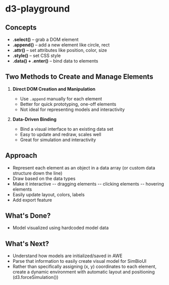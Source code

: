 # d3-playground

## Concepts

- **.select()** – grab a DOM element
- **.append()** – add a new element like circle, rect
- **.attr()** – set attributes like position, color, size
- **.style()** – set CSS style
- **.data() + .enter()** – bind data to elements

## Two Methods to Create and Manage Elements

1. **Direct DOM Creation and Manipulation**
   - Use `.append` manually for each element
   - Better for quick prototyping, one-off elements
   - Not ideal for representing models and interactivity

2. **Data-Driven Binding**
   - Bind a visual interface to an existing data set
   - Easy to update and redraw, scales well
   - Great for simulation and interactivity

## Approach

- Represent each element as an object in a data array (or custom data structure down the line)
- Draw based on the data types
- Make it interactive
-- dragging elements
-- clicking elements
-- hovering elements
- Easily update layout, colors, labels
- Add export feature

## What's Done?

- Model visualized using hardcoded model data

## What's Next?

- Understand how models are initialized/saved in AWE
- Parse that information to easily create visual model for SimBioUI
- Rather than specifically assigning (x, y) coordinates to each element, create a dynamic environment with automatic layout and positioning (d3.forceSimulation())